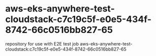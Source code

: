 # aws-eks-anywhere-test-cloudstack-c7c19c5f-e0e5-434f-8742-66c0516bb827-65
repository for use with E2E test job aws-eks-anywhere-test-cloudstack:c7c19c5f-e0e5-434f-8742-66c0516bb827-65
